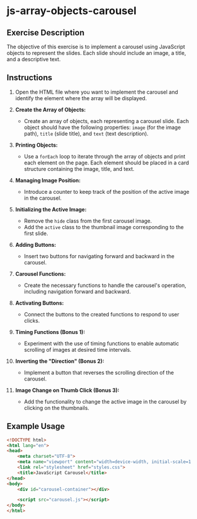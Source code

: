 # js-array-objects-carousel

## Exercise Description

The objective of this exercise is to implement a carousel using JavaScript objects to represent the slides. Each slide should include an image, a title, and a descriptive text.

## Instructions

1. Open the HTML file where you want to implement the carousel and identify the element where the array will be displayed.

2. **Create the Array of Objects:**
   - Create an array of objects, each representing a carousel slide. Each object should have the following properties: `image` (for the image path), `title` (slide title), and `text` (text description).

3. **Printing Objects:**
   - Use a `forEach` loop to iterate through the array of objects and print each element on the page. Each element should be placed in a card structure containing the image, title, and text.

4. **Managing Image Position:**
   - Introduce a counter to keep track of the position of the active image in the carousel.

5. **Initializing the Active Image:**
   - Remove the `hide` class from the first carousel image.
   - Add the `active` class to the thumbnail image corresponding to the first slide.

6. **Adding Buttons:**
   - Insert two buttons for navigating forward and backward in the carousel.

7. **Carousel Functions:**
   - Create the necessary functions to handle the carousel's operation, including navigation forward and backward.

8. **Activating Buttons:**
   - Connect the buttons to the created functions to respond to user clicks.

9. **Timing Functions (Bonus 1):**
   - Experiment with the use of timing functions to enable automatic scrolling of images at desired time intervals.

10. **Inverting the "Direction" (Bonus 2):**
    - Implement a button that reverses the scrolling direction of the carousel.

11. **Image Change on Thumb Click (Bonus 3):**
    - Add the functionality to change the active image in the carousel by clicking on the thumbnails.

## Example Usage

```html
<!DOCTYPE html>
<html lang="en">
<head>
    <meta charset="UTF-8">
    <meta name="viewport" content="width=device-width, initial-scale=1.0">
    <link rel="stylesheet" href="styles.css">
    <title>JavaScript Carousel</title>
</head>
<body>
    <div id="carousel-container"></div>

    <script src="carousel.js"></script>
</body>
</html>
